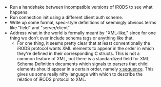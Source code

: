 - Run a handshake between incompatible versions of iRODS to see what happens.
- Run connection init using a different client auth scheme.
- Write up some formal, spec-style definitions of seemingly obvious terms like "field" and "server/client"
- Address what in the world is formally meant by "XML-like," since for one thing we don't ever include schema tags or anything like that. 
	- For one thing, it seems pretty clear that at least conventionally the iRODS protocol wants XML elements to appear in the order in which they're defined in their corresponding C structs. This is not a common feature of XML, but there is a standardized field for XML Schema Definition documents which signals to parsers that child elements should appear in a certain order, namely [x:sequence](https://www.w3schools.com/xml/el_sequence.asp). This gives us some really nifty language with which to describe the relation of iRODS protocol to XML.